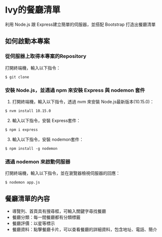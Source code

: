 # Ivy的餐廳清單

利用 Node.js 跟 Express建立簡單的伺服器，並搭配 Bootstrap 打造出餐廳清單

## 如何啟動本專案

### 從伺服器上取得本專案的Repository

打開終端機，輸入以下指令：
```
$ git clone
```

### 安裝 Node.js，並透過 npm 來安裝 Express 與 nodemon 套件

1. 打開終端機，輸入以下指令，透過 nvm 來安裝 Node.js最新版本(10.15.0)：
```
$ nvm install 10.15.0
```

2. 輸入以下指令，安裝 Express套件：
```
$ npm i express
```

3. 輸入以下指令，安裝 nodemon套件：
```
$ npm install -g nodemon
```

### 透過 nodemon 來啟動伺服器

打開終端機，輸入以下指令，並在瀏覽器檢視伺服器的回應：
```
$ nodemon app.js
```

## 餐廳清單的內容

* 導覽列、首頁具有搜尋框，可輸入關鍵字尋找餐廳
* 餐廳分類：每一間餐廳都有分類標籤
* 餐廳評價：以星等標示
* 餐廳資料：點擊餐廳卡片，可以查看餐廳的詳細資料，包含地址、電話、簡介
